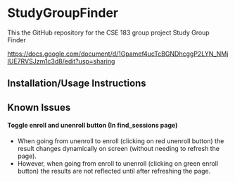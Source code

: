 # StudyGroupFinder
This the GitHub repository for the CSE 183 group project Study Group Finder

https://docs.google.com/document/d/1Gpamef4ucTcBGNDhcggP2LYN_NMjIUE7RVSJzm1c3d8/edit?usp=sharing

## Installation/Usage Instructions

## Known Issues

#### Toggle enroll and unenroll button (In find_sessions page)
- When going from unenroll to enroll (clicking on red unenroll button) the result changes dynamically on screen (without needing to refresh the page).
- However, when going from enroll to unenroll (clicking on green enroll button) the results are not reflected until after refreshing the page.


